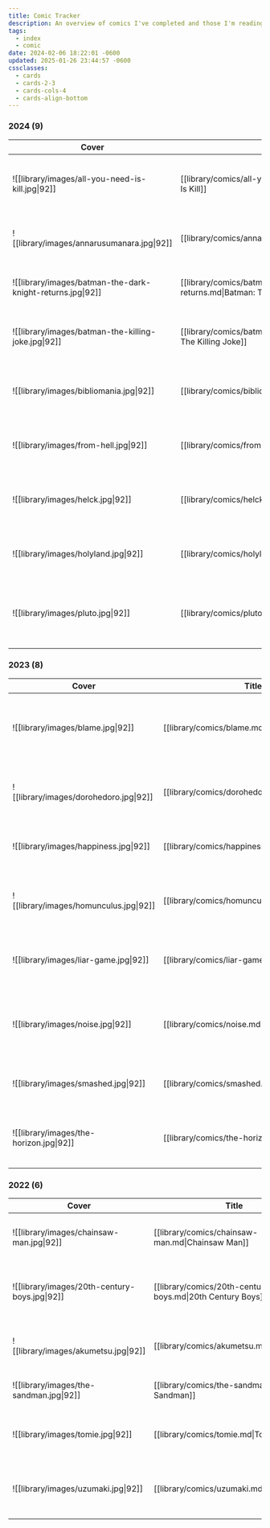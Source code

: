```yaml
---
title: Comic Tracker
description: An overview of comics I've completed and those I'm reading.
tags:
  - index
  - comic
date: 2024-02-06 18:22:01 -0600
updated: 2025-01-26 23:44:57 -0600
cssclasses:
  - cards
  - cards-2-3
  - cards-cols-4
  - cards-align-bottom
---
```


### 2024 (9)

| Cover                                                      | Title                                                                                 | Author                             | Type   | Pages          | Genre                                                                             | Status    | Rating     |
| ---------------------------------------------------------- | ------------------------------------------------------------------------------------- | ---------------------------------- | ------ | -------------- | --------------------------------------------------------------------------------- | --------- | ---------- |
| ![[library/images/all-you-need-is-kill.jpg\|92]]           | [[library/comics/all-you-need-is-kill.md\|All You Need Is Kill]]                      | Hiroshi Sakurazaka, Yoshitoshi Abe | Manga  | 17 chapter(s)  | <ul><li>Science Fiction</li><li>Action</li><li>Adventure</li></ul>                | Completed | 🌕🌕🌕🌕🌑 |
| ![[library/images/annarusumanara.jpg\|92]]                 | [[library/comics/annarusumanara.md\|Annarusumanara]]                                  | Il-Kwon Ha                         | Manhwa | 27 chapter(s)  | <ul><li>Mystery</li><li>Psychological</li><li>Drama</li></ul>                     | Completed | 🌕🌕🌕🌕🌑 |
| ![[library/images/batman-the-dark-knight-returns.jpg\|92]] | [[library/comics/batman-the-dark-knight-returns.md\|Batman: The Dark Knight Returns]] | Frank Miller                       | Comic  | 4 chapter(s)   | <ul><li>Crime</li><li>Mystery</li><li>Thriller</li></ul>                          | Completed | 🌕🌕🌕🌕🌗 |
| ![[library/images/batman-the-killing-joke.jpg\|92]]        | [[library/comics/batman-the-killing-joke.md\|Batman: The Killing Joke]]               | Alan Moore                         | Comic  | 1 chapter(s)   | <ul><li>Crime</li><li>Fantasy</li><li>Thriller</li></ul>                          | Completed | 🌕🌕🌕🌗🌑 |
| ![[library/images/bibliomania.jpg\|92]]                    | [[library/comics/bibliomania.md\|Bibliomania]]                                        | Macchiro,  Oobaru                  | Manga  | 12 chapter(s)  | <ul><li>Fantasy</li><li>Horror</li><li>Psychological</li><li>Adventure</li></ul>  | Completed | 🌕🌕🌕🌕🌕 |
| ![[library/images/from-hell.jpg\|92]]                      | [[library/comics/from-hell.md\|From Hell]]                                            | Alan Moore, Eddie Campbell         | Comic  | 16 chapter(s)  | <ul><li>Crime</li><li>Historical</li><li>Mystery</li></ul>                        | Completed | 🌕🌕🌕🌕🌑 |
| ![[library/images/helck.jpg\|92]]                          | [[library/comics/helck.md\|Helck]]                                                    | Nanaki Nanao                       | Manga  | 111 chapter(s) | <ul><li>Adventure</li><li>Fantasy</li><li>Mystery</li><li>Action</li></ul>        | Completed | 🌕🌕🌕🌕🌑 |
| ![[library/images/holyland.jpg\|92]]                       | [[library/comics/holyland.md\|Holyland]]                                              | Kouji Mori                         | Manga  | 182 chapter(s) | <ul><li>Action</li><li>Psychological</li><li>Drama</li></ul>                      | Completed | 🌕🌕🌕🌕🌑 |
| ![[library/images/pluto.jpg\|92]]                          | [[library/comics/pluto.md\|Pluto]]                                                    | Naoki Urasawa                      | Manga  | 65 chapter(s)  | <ul><li>Mystery</li><li>Thriller</li><li>Science Fiction</li><li>Action</li></ul> | Completed | 🌕🌕🌕🌕🌑 |

### 2023 (8)

| Cover                                   | Title                                          | Author          | Type   | Pages          | Genre                                                                                     | Status    | Rating     |
| --------------------------------------- | ---------------------------------------------- | --------------- | ------ | -------------- | ----------------------------------------------------------------------------------------- | --------- | ---------- |
| ![[library/images/blame.jpg\|92]]       | [[library/comics/blame.md\|BLAME!]]            | Nihei Tsutomu   | Manga  | 66 chapter(s)  | <ul><li>Action</li><li>Cyberpunk</li><li>Psychological</li><li>Post-Apocalyptic</li></ul> | Completed | 🌕🌕🌕🌕🌕 |
| ![[library/images/dorohedoro.jpg\|92]]  | [[library/comics/dorohedoro.md\|Dorohedoro]]   | Q Hayashida     | Manga  | 190 chapter(s) | <ul><li>Action</li><li>Dark Fantasy</li><li>Horror</li><li>Comedy</li></ul>               | Completed | 🌕🌕🌕🌕🌕 |
| ![[library/images/happiness.jpg\|92]]   | [[library/comics/happiness.md\|Happiness]]     | Shuzo Oshimi    | Manga  | 50 chapter(s)  | <ul><li>Dark Fantasy</li><li>Supernatural</li><li>Drama</li></ul>                         | Completed | 🌕🌕🌕🌑🌑 |
| ![[library/images/homunculus.jpg\|92]]  | [[library/comics/homunculus.md\|Homunculus]]   | Hideo Yamamoto  | Manga  | 166 chapter(s) | <ul><li>Psychological</li><li>Horror</li><li>Supernatural</li><li>Drama</li></ul>         | Completed | 🌕🌕🌕🌗🌑 |
| ![[library/images/liar-game.jpg\|92]]   | [[library/comics/liar-game.md\|Liar Game]]     | Shinobu Kaitani | Manga  | 203 chapter(s) | <ul><li>Psychological</li><li>Thriller</li><li>Mystery</li><li>Drama</li></ul>            | Completed | 🌕🌕🌑🌑🌑 |
| ![[library/images/noise.jpg\|92]]       | [[library/comics/noise.md\|NOiSE]]             | Nihei Tsutomu   | Manga  | 8 chapter(s)   | <ul><li>Action</li><li>Science Fiction</li><li>Post-Apocalyptic</li></ul>                 | Completed | 🌕🌕🌕🌗🌑 |
| ![[library/images/smashed.jpg\|92]]     | [[library/comics/smashed.md\|Smashed]]         | Junji Ito       | Manga  | 13 chapter(s)  | <ul><li>Horror</li><li>Fantasy</li><li>Supernatural</li></ul>                             | Completed | 🌕🌕🌕🌑🌑 |
| ![[library/images/the-horizon.jpg\|92]] | [[library/comics/the-horizon.md\|The Horizon]] | Ji-hun Jeong    | Manhwa | 21 chapter(s)  | <ul><li>Horror</li><li>Psychological</li><li>Dystopia</li><li>Drama</li></ul>             | Completed | 🌕🌕🌕🌕🌕 |

### 2022 (6)

| Cover                                         | Title                                                      | Author           | Type  | Pages          | Genre                                                                               | Status    | Rating     |
| --------------------------------------------- | ---------------------------------------------------------- | ---------------- | ----- | -------------- | ----------------------------------------------------------------------------------- | --------- | ---------- |
| ![[library/images/chainsaw-man.jpg\|92]]      | [[library/comics/chainsaw-man.md\|Chainsaw Man]]           | Tatsuki Fujimoto | Manga | -1 chapter(s)  | <ul><li>Action</li><li>Dark Fantasy</li><li>Comedy</li></ul>                        | Reading   | 🌑🌑🌑🌑🌑 |
| ![[library/images/20th-century-boys.jpg\|92]] | [[library/comics/20th-century-boys.md\|20th Century Boys]] | Naoki Urasawa    | Manga | 265 chapter(s) | <ul><li>Mystery</li><li>Thriller</li><li>Science Fiction</li></ul>                  | Completed | 🌕🌕🌕🌕🌑 |
| ![[library/images/akumetsu.jpg\|92]]          | [[library/comics/akumetsu.md\|Akumetsu]]                   | Yoshiaki Tabata  | Manga | 162 chapter(s) | <ul><li>Action</li><li>Drama</li><li>Mystery</li></ul>                              | Completed | 🌕🌕🌕🌑🌑 |
| ![[library/images/the-sandman.jpg\|92]]       | [[library/comics/the-sandman.md\|The Sandman]]             | Neil Gaiman      | Comic | 75 chapter(s)  | <ul><li>Dark Fantasy</li><li>Horror</li></ul>                                       | Completed | 🌕🌕🌕🌕🌕 |
| ![[library/images/tomie.jpg\|92]]             | [[library/comics/tomie.md\|Tomie]]                         | Junji Ito        | Manga | 20 chapter(s)  | <ul><li>Supernatural</li><li>Psychological</li><li>Horror</li></ul>                 | Completed | 🌕🌕🌕🌑🌑 |
| ![[library/images/uzumaki.jpg\|92]]           | [[library/comics/uzumaki.md\|Uzumaki]]                     | Junji Ito        | Manga | 19 chapter(s)  | <ul><li>Horror</li><li>Supernatural</li><li>Psychological</li><li>Mystery</li></ul> | Completed | 🌕🌕🌕🌕🌕 |

